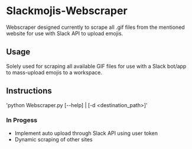 # Slackmojis-Webscraper
Webscraper designed currently to scrape all .gif files from the mentioned website for use with Slack API to upload emojis.

## Usage
Solely used for scraping all available GIF files for use with a Slack bot/app to mass-upload emojis to a workspace.

## Instructions
'python Webscraper.py [--help] | [-d <destination_path>]'

### In Progess
- Implement auto upload through Slack API using user token
- Dynamic scraping of other sites
